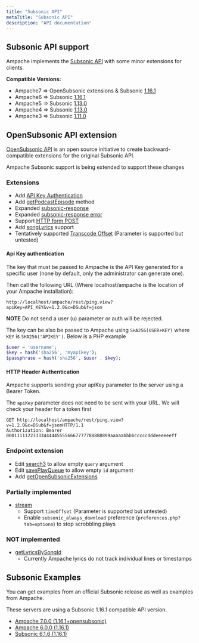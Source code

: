 ```yaml
---
title: "Subsonic API"
metaTitle: "Subsonic API"
description: "API documentation"
---
```


## Subsonic API support

Ampache implements the [Subsonic API](http://www.subsonic.org/pages/api.jsp) with some minor extensions for clients.

**Compatible Versions:**

* Ampache7 => OpenSubsonic extensions & Subsonic [1.16.1](http://www.subsonic.org/pages/inc/api/schema/subsonic-rest-api-1.16.1.xsd)
* Ampache6 => Subsonic [1.16.1](http://www.subsonic.org/pages/inc/api/schema/subsonic-rest-api-1.16.1.xsd)
* Ampache5 => Subsonic [1.13.0](http://www.subsonic.org/pages/inc/api/schema/subsonic-rest-api-1.13.0.xsd)
* Ampache4 => Subsonic [1.13.0](http://www.subsonic.org/pages/inc/api/schema/subsonic-rest-api-1.13.0.xsd)
* Ampache3 => Subsonic [1.11.0](http://www.subsonic.org/pages/inc/api/schema/subsonic-rest-api-1.11.0.xsd)

## OpenSubsonic API extension

[OpenSubsonic API](https://opensubsonic.netlify.app/docs/) is an open source initiative to create backward-compatible extensions for the original Subsonic API.

Ampache Subsonic support is being extended to support these changes

### Extensions

* Add [API Key Authentication](https://opensubsonic.netlify.app/docs/extensions/apikeyauth/)
* Add [getPodcastEpisode](https://opensubsonic.netlify.app/docs/extensions/getpodcastepisode/) method
* Expanded [subsonic-response](https://opensubsonic.netlify.app/docs/responses/subsonic-response/)
* Expanded [subsonic-response error](https://opensubsonic.netlify.app/docs/responses/error/)
* Support [HTTP form POST](https://opensubsonic.netlify.app/docs/extensions/formpost/)
* Add [songLyrics](https://opensubsonic.netlify.app/docs/extensions/songlyrics/) support
* Tentatively supported [Transcode Offset](https://opensubsonic.netlify.app/docs/extensions/transcodeoffset/) (Parameter is supported but untested)

#### Api Key authentication

The key that must be passed to Ampache is the API Key generated for a specific user (none by default, only the administrator can generate one).

Then call the following URL (Where localhost/ampache is the location of your Ampache installation):

```URL
http://localhost/ampache/rest/ping.view?apiKey=API_KEY&v=1.2.0&c=DSub&f=json
```

**NOTE** Do not send a user (u) parameter or auth will be rejected.

The key can be also be passed to Ampache using `SHA256(USER+KEY)` where `KEY` is `SHA256('APIKEY')`. Below is a PHP example

```PHP
$user = 'username';
$key = hash('sha256', 'myapikey');
$passphrase = hash('sha256', $user . $key);
```

#### HTTP Header Authentication

Ampache supports sending your apiKey parameter to the server using a Bearer Token.

The `apiKey` parameter does not need to be sent with your URL. We will check your header for a token first

```Text
GET http://localhost/ampache/rest/ping.view?v=1.2.0&c=DSub&f=jsonHTTP/1.1
Authorization: Bearer 000111112233334444455556667777788888899aaaaabbbbcccccdddeeeeeeff
```

### Endpoint extension

* Edit [search3](https://opensubsonic.netlify.app/docs/endpoints/search3/) to allow empty `query` argument
* Edit [savePlayQueue](https://opensubsonic.netlify.app/docs/endpoints/saveplayqueue/) to allow empty `id` argument
* Add [getOpenSubsonicExtensions](https://opensubsonic.netlify.app/docs/endpoints/getopensubsonicextensions/)

### Partially implemented

* [stream](https://opensubsonic.netlify.app/docs/endpoints/stream/)
  * Support `timeOffset` (Parameter is supported but untested)
  * Enable `subsonic_always_download` preference (`preferences.php?tab=options`) to stop scrobbling plays

### NOT implemented

* [getLyricsBySongId](https://opensubsonic.netlify.app/docs/endpoints/getlyricsbysongid/)
  * Currently Ampache lyrics do not track individual lines or timestamps

## Subsonic Examples

You can get examples from an official Subsonic release as well as examples from Ampache.

These servers are using a Subsonic 1.16.1 compatible API version.

* [Ampache 7.0.0 (1.16.1+opensubsonic)](https://github.com/ampache/python3-ampache/tree/api6/docs/ampache-opensubsonic)
* [Ampache 6.0.0 (1.16.1)](https://github.com/ampache/python3-ampache/tree/api6/docs/ampache-subsonic)
* [Subsonic 6.1.6 (1.16.1)](https://github.com/ampache/python3-ampache/tree/api6/docs/subsonic-6.1.6)
